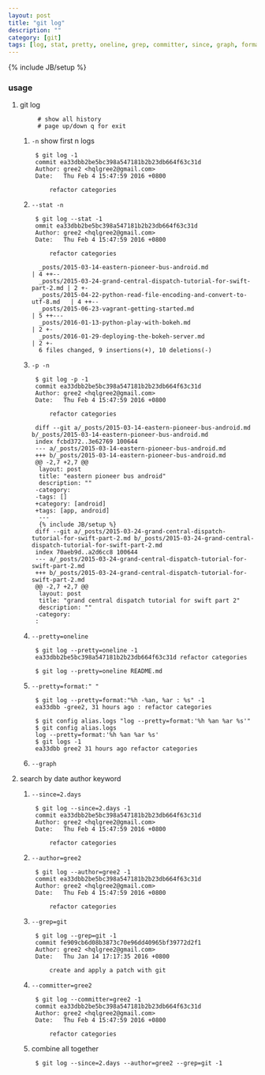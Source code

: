 ```yaml
---
layout: post
title: "git log"
description: ""
category: [git]
tags: [log, stat, pretty, oneline, grep, committer, since, graph, format, alias]
---
```

{% include JB/setup %}


### usage

1. git log

            # show all history
            # page up/down q for exit

    1. `-n` show first n logs

            $ git log -1
            commit ea33dbb2be5bc398a547181b2b23db664f63c31d
            Author: gree2 <hqlgree2@gmail.com>
            Date:   Thu Feb 4 15:47:59 2016 +0800

                refactor categories

    1. `--stat -n`

            $ git log --stat -1
            ommit ea33dbb2be5bc398a547181b2b23db664f63c31d
            Author: gree2 <hqlgree2@gmail.com>
            Date:   Thu Feb 4 15:47:59 2016 +0800

                refactor categories

             _posts/2015-03-14-eastern-pioneer-bus-android.md                      | 4 ++--
             _posts/2015-03-24-grand-central-dispatch-tutorial-for-swift-part-2.md | 2 +-
             _posts/2015-04-22-python-read-file-encoding-and-convert-to-utf-8.md   | 4 ++--
             _posts/2015-06-23-vagrant-getting-started.md                          | 5 ++---
             _posts/2016-01-13-python-play-with-bokeh.md                           | 2 +-
             _posts/2016-01-29-deploying-the-bokeh-server.md                       | 2 +-
             6 files changed, 9 insertions(+), 10 deletions(-)

    1. `-p -n`

            $ git log -p -1
            commit ea33dbb2be5bc398a547181b2b23db664f63c31d
            Author: gree2 <hqlgree2@gmail.com>
            Date:   Thu Feb 4 15:47:59 2016 +0800

                refactor categories

            diff --git a/_posts/2015-03-14-eastern-pioneer-bus-android.md b/_posts/2015-03-14-eastern-pioneer-bus-android.md
            index fcbd372..3e62769 100644
            --- a/_posts/2015-03-14-eastern-pioneer-bus-android.md
            +++ b/_posts/2015-03-14-eastern-pioneer-bus-android.md
            @@ -2,7 +2,7 @@
             layout: post
             title: "eastern pioneer bus android"
             description: ""
            -category: 
            -tags: []
            +category: [android]
            +tags: [app, android]
             ---
             {% include JB/setup %}
            diff --git a/_posts/2015-03-24-grand-central-dispatch-tutorial-for-swift-part-2.md b/_posts/2015-03-24-grand-central-dispatch-tutorial-for-swift-part-2.md
            index 70aeb9d..a2d6cc8 100644
            --- a/_posts/2015-03-24-grand-central-dispatch-tutorial-for-swift-part-2.md
            +++ b/_posts/2015-03-24-grand-central-dispatch-tutorial-for-swift-part-2.md
            @@ -2,7 +2,7 @@
             layout: post
             title: "grand central dispatch tutorial for swift part 2"
             description: ""
            -category: 
            :

    1. `--pretty=oneline`

            $ git log --pretty=oneline -1
            ea33dbb2be5bc398a547181b2b23db664f63c31d refactor categories

            $ git log --pretty=oneline README.md

    1. `--pretty=format:" "`

            $ git log --pretty=format:"%h -%an, %ar : %s" -1
            ea33dbb -gree2, 31 hours ago : refactor categories

            $ git config alias.logs "log --pretty=format:'%h %an %ar %s'"
            $ git config alias.logs
            log --pretty=format:'%h %an %ar %s'
            $ git logs -1
            ea33dbb gree2 31 hours ago refactor categories


    1. `--graph`

1. search by date author keyword

    1. `--since=2.days`

            $ git log --since=2.days -1
            commit ea33dbb2be5bc398a547181b2b23db664f63c31d
            Author: gree2 <hqlgree2@gmail.com>
            Date:   Thu Feb 4 15:47:59 2016 +0800

                refactor categories

    1. `--author=gree2`

            $ git log --author=gree2 -1
            commit ea33dbb2be5bc398a547181b2b23db664f63c31d
            Author: gree2 <hqlgree2@gmail.com>
            Date:   Thu Feb 4 15:47:59 2016 +0800

                refactor categories

    1. `--grep=git`

            $ git log --grep=git -1
            commit fe909cb6d08b3873c70e96dd40965bf39772d2f1
            Author: gree2 <hqlgree2@gmail.com>
            Date:   Thu Jan 14 17:17:35 2016 +0800

                create and apply a patch with git

    1. `--committer=gree2`

            $ git log --committer=gree2 -1
            commit ea33dbb2be5bc398a547181b2b23db664f63c31d
            Author: gree2 <hqlgree2@gmail.com>
            Date:   Thu Feb 4 15:47:59 2016 +0800

                refactor categories

    1. combine all together

            $ git log --since=2.days --author=gree2 --grep=git -1
